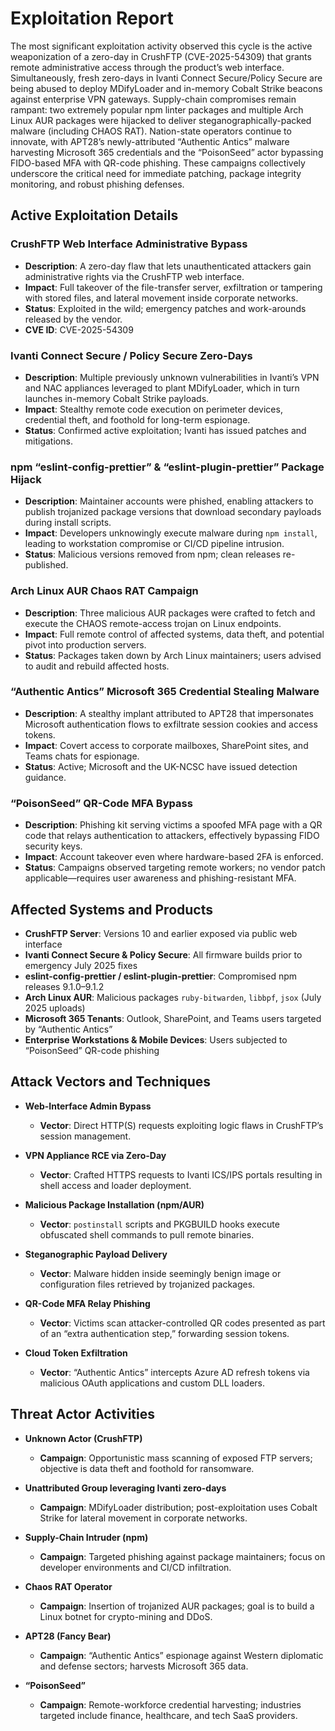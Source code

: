 # Exploitation Report

The most significant exploitation activity observed this cycle is the active weaponization of a zero-day in CrushFTP (CVE-2025-54309) that grants remote administrative access through the product’s web interface. Simultaneously, fresh zero-days in Ivanti Connect Secure/Policy Secure are being abused to deploy MDifyLoader and in-memory Cobalt Strike beacons against enterprise VPN gateways. Supply-chain compromises remain rampant: two extremely popular npm linter packages and multiple Arch Linux AUR packages were hijacked to deliver steganographically-packed malware (including CHAOS RAT). Nation-state operators continue to innovate, with APT28’s newly-attributed “Authentic Antics” malware harvesting Microsoft 365 credentials and the “PoisonSeed” actor bypassing FIDO-based MFA with QR-code phishing. These campaigns collectively underscore the critical need for immediate patching, package integrity monitoring, and robust phishing defenses.

## Active Exploitation Details

### CrushFTP Web Interface Administrative Bypass
- **Description**: A zero-day flaw that lets unauthenticated attackers gain administrative rights via the CrushFTP web interface.  
- **Impact**: Full takeover of the file-transfer server, exfiltration or tampering with stored files, and lateral movement inside corporate networks.  
- **Status**: Exploited in the wild; emergency patches and work-arounds released by the vendor.  
- **CVE ID**: CVE-2025-54309  

### Ivanti Connect Secure / Policy Secure Zero-Days
- **Description**: Multiple previously unknown vulnerabilities in Ivanti’s VPN and NAC appliances leveraged to plant MDifyLoader, which in turn launches in-memory Cobalt Strike payloads.  
- **Impact**: Stealthy remote code execution on perimeter devices, credential theft, and foothold for long-term espionage.  
- **Status**: Confirmed active exploitation; Ivanti has issued patches and mitigations.  

### npm “eslint-config-prettier” & “eslint-plugin-prettier” Package Hijack
- **Description**: Maintainer accounts were phished, enabling attackers to publish trojanized package versions that download secondary payloads during install scripts.  
- **Impact**: Developers unknowingly execute malware during `npm install`, leading to workstation compromise or CI/CD pipeline intrusion.  
- **Status**: Malicious versions removed from npm; clean releases re-published.  

### Arch Linux AUR Chaos RAT Campaign
- **Description**: Three malicious AUR packages were crafted to fetch and execute the CHAOS remote-access trojan on Linux endpoints.  
- **Impact**: Full remote control of affected systems, data theft, and potential pivot into production servers.  
- **Status**: Packages taken down by Arch Linux maintainers; users advised to audit and rebuild affected hosts.  

### “Authentic Antics” Microsoft 365 Credential Stealing Malware
- **Description**: A stealthy implant attributed to APT28 that impersonates Microsoft authentication flows to exfiltrate session cookies and access tokens.  
- **Impact**: Covert access to corporate mailboxes, SharePoint sites, and Teams chats for espionage.  
- **Status**: Active; Microsoft and the UK-NCSC have issued detection guidance.  

### “PoisonSeed” QR-Code MFA Bypass
- **Description**: Phishing kit serving victims a spoofed MFA page with a QR code that relays authentication to attackers, effectively bypassing FIDO security keys.  
- **Impact**: Account takeover even where hardware-based 2FA is enforced.  
- **Status**: Campaigns observed targeting remote workers; no vendor patch applicable—requires user awareness and phishing-resistant MFA.  

## Affected Systems and Products

- **CrushFTP Server**: Versions 10 and earlier exposed via public web interface  
- **Ivanti Connect Secure & Policy Secure**: All firmware builds prior to emergency July 2025 fixes  
- **eslint-config-prettier / eslint-plugin-prettier**: Compromised npm releases 9.1.0–9.1.2  
- **Arch Linux AUR**: Malicious packages `ruby-bitwarden`, `libbpf`, `jsox` (July 2025 uploads)  
- **Microsoft 365 Tenants**: Outlook, SharePoint, and Teams users targeted by “Authentic Antics”  
- **Enterprise Workstations & Mobile Devices**: Users subjected to “PoisonSeed” QR-code phishing  

## Attack Vectors and Techniques

- **Web-Interface Admin Bypass**  
  - **Vector**: Direct HTTP(S) requests exploiting logic flaws in CrushFTP’s session management.  

- **VPN Appliance RCE via Zero-Day**  
  - **Vector**: Crafted HTTPS requests to Ivanti ICS/IPS portals resulting in shell access and loader deployment.  

- **Malicious Package Installation (npm/AUR)**  
  - **Vector**: `postinstall` scripts and PKGBUILD hooks execute obfuscated shell commands to pull remote binaries.  

- **Steganographic Payload Delivery**  
  - **Vector**: Malware hidden inside seemingly benign image or configuration files retrieved by trojanized packages.  

- **QR-Code MFA Relay Phishing**  
  - **Vector**: Victims scan attacker-controlled QR codes presented as part of an “extra authentication step,” forwarding session tokens.  

- **Cloud Token Exfiltration**  
  - **Vector**: “Authentic Antics” intercepts Azure AD refresh tokens via malicious OAuth applications and custom DLL loaders.  

## Threat Actor Activities

- **Unknown Actor (CrushFTP)**  
  - **Campaign**: Opportunistic mass scanning of exposed FTP servers; objective is data theft and foothold for ransomware.  

- **Unattributed Group leveraging Ivanti zero-days**  
  - **Campaign**: MDifyLoader distribution; post-exploitation uses Cobalt Strike for lateral movement in corporate networks.  

- **Supply-Chain Intruder (npm)**  
  - **Campaign**: Targeted phishing against package maintainers; focus on developer environments and CI/CD infiltration.  

- **Chaos RAT Operator**  
  - **Campaign**: Insertion of trojanized AUR packages; goal is to build a Linux botnet for crypto-mining and DDoS.  

- **APT28 (Fancy Bear)**  
  - **Campaign**: “Authentic Antics” espionage against Western diplomatic and defense sectors; harvests Microsoft 365 data.  

- **“PoisonSeed”**  
  - **Campaign**: Remote-workforce credential harvesting; industries targeted include finance, healthcare, and tech SaaS providers.  

